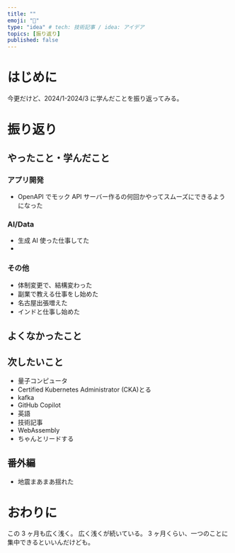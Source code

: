 ```yaml
---
title: ""
emoji: "🐣"
type: "idea" # tech: 技術記事 / idea: アイデア
topics: [振り返り]
published: false
---
```


# はじめに

今更だけど、2024/1-2024/3 に学んだことを振り返ってみる。

# 振り返り

## やったこと・学んだこと

### アプリ開発

- OpenAPI でモック API サーバー作るの何回かやってスムーズにできるようになった

### AI/Data

- 生成 AI 使った仕事してた
-

### その他

- 体制変更で、結構変わった
- 副業で教える仕事をし始めた
- 名古屋出張増えた
- インドと仕事し始めた

## よくなかったこと

## 次したいこと

- 量子コンピュータ
- Certified Kubernetes Administrator (CKA)とる
- kafka
- GitHub Copilot
- 英語
- 技術記事
- WebAssembly
- ちゃんとリードする

## 番外編

- 地震まあまあ揺れた

# おわりに

この 3 ヶ月も広く浅く。
広く浅くが続いている。
3 ヶ月くらい、一つのことに集中できるといいんだけども。
